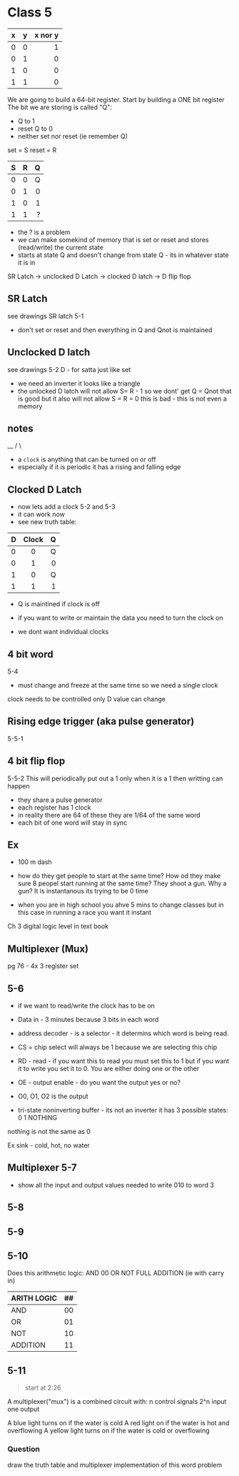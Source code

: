 # Class 5

|   x   |   y   | x nor y |
| ----- |:-----:| -------:|
|   0   |   0   |    1    |
|   0   |   1   |    0    |
|   1   |   0   |    0    |
|   1   |   1   |    0    |

We are going to build a 64-bit register. 
Start by building a ONE bit register
The bit we are storing is called "Q":
- Q to 1
- reset Q to 0
- neither set nor reset (ie remember Q)

set = S
reset = R

|   S   |   R   |    Q    |
| ----- |:-----:| -------:|
|   0   |   0   |    Q    |
|   0   |   1   |    0    |
|   1   |   0   |    1    |
|   1   |   1   |    ?    | 

- the ? is a problem
- we can make somekind of memory that is set or reset and stores (read/write) the current state
- starts at state Q and doesn't change from state Q - its in whatever state it is in

SR Latch -> unclocked D Latch -> clocked D latch -> D flip flop

## SR Latch
see drawings SR latch 5-1
- don't set or reset and then everything in Q and Qnot is maintained

## Unclocked D latch
see drawings 5-2
D - for satta just like set
- we need an inverter it looks like a triangle
- the unlocked D latch will not allow S= R - 1
so we dont' get Q = Qnot that is good
but it also will not allow S = R = 0 this is bad - this is not even a memory

## notes
 __
/  \
- a `clock` is anything that can be turned on or off
- especially if it is periodic it has a rising and falling edge

## Clocked D Latch
- now lets add a clock
5-2 and 5-3
- it can work now
- see new truth table:

|   D   |   Clock   |    Q    |
| ----- |:---------:| -------:|
|   0   |     0     |    Q    |
|   0   |     1     |    0    |
|   1   |     0     |    Q    |
|   1   |     1     |    1    | 

- Q is maintined if clock is off
- if you want to write or maintain the data you need to turn the clock on

- we dont want individual clocks

## 4 bit word
5-4
- must change and freeze at the same time so we need a single clock

clock needs to be controlled
only D value can change

## Rising edge trigger (aka pulse generator)
5-5-1

## 4 bit flip flop
5-5-2
This will periodically put out a 1 only when it is a 1 then writting can happen
- they share a pulse generator
- each register has 1 clock
- in reality there are 64 of these they are 1/64 of the same word
- each bit of one word will stay in sync

## Ex
- 100 m dash 
- how do they get people to start at the same time? How od they make sure 8 peopel start running at the same time? They shoot a gun. Why a gun? It is instantanous its trying to be 0 time

- when you are in high school you ahve 5 mins to change classes but in this case in running a race you want it instant

Ch 3 digital logic level in text book

## Multiplexer (Mux)
pg 76 - 4x 3 register set

## 5-6
- if we want to read/write the clock has to be on
- Data in - 3 minutes because 3 bits in each word
- address decoder - is a selector - it determins which word is being read.
- CS = chip select will always be 1 because we are selecting this chip
- RD - read - if you want this to read you must set this to 1 but if you want it to write you set it to 0. You are either doing one or the other
- OE - output enable - do you want the output yes or no?
- O0, O1, O2 is the output

- tri-state noninverting buffer  - its not an inverter it has 3 possible states:
0
1
NOTHING

nothing is not the same as 0

Ex sink - cold, hot, no water

## Multiplexer 5-7
- show all the input and output values needed to write 010 to word 3

## 5-8

## 5-9

## 5-10
Does this arithmetic logic:
AND 00
OR
NOT 
FULL ADDITION (ie with carry in)

|   ARITH LOGIC   |   ##   |
| --------------- | ------:| 
|   AND           |   00   |  
|   OR            |   01   |   
|   NOT           |   10   | 
|   ADDITION      |   11   |

## 5-11

> start at 2:26


A multiplexer("mux") is a combined circuit with:
n control signals
2^n input
one output

A blue light turns on if the water is cold
A red light on if the water is hot and overflowing
A yellow light turns on if the water is cold or overflowing

### Question
draw the truth table and multiplexer implementation of this word problem